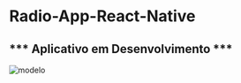 # Radio-App-React-Native

## *** Aplicativo em Desenvolvimento ***

![modelo](https://user-images.githubusercontent.com/37845957/46765557-b0abdc00-ccb5-11e8-9aea-0ff06c900a81.jpg)

